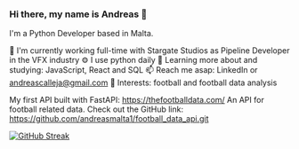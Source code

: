 ### Hi there, my name is Andreas 👋

I'm a Python Developer based in Malta.

🏢 I'm currently working full-time with Stargate Studios as Pipeline Developer in the VFX industry
⚙️ I use python daily
🌱 Learning more about and studying: JavaScript, React and SQL
📫 Reach me asap: LinkedIn or andreascalleja@gmail.com
💜 Interests: football and football data analysis

My first API built with FastAPI: https://thefootballdata.com/
An API for football related data. Check out the GitHub link: https://github.com/andreasmalta1/football_data_api.git

[![GitHub Streak](https://streak-stats.demolab.com/?user=andreasmalta1)](https://git.io/streak-stats)
